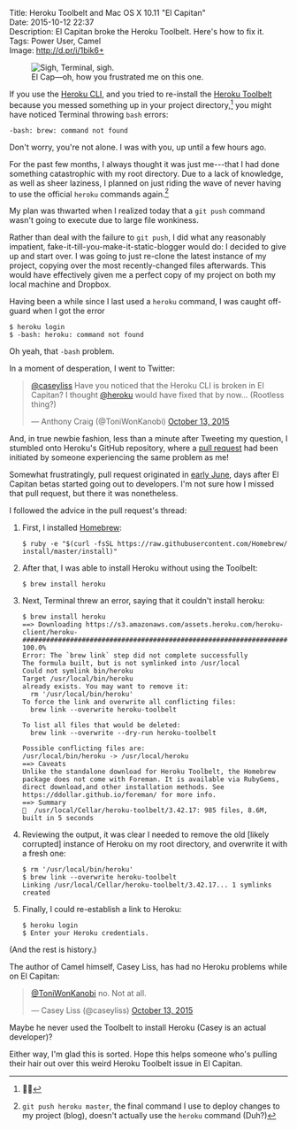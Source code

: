 Title: Heroku Toolbelt and Mac OS X 10.11 "El Capitan"  
Date: 2015-10-12 22:37  
Description: El Capitan broke the Heroku Toolbelt. Here's how to fix it.  
Tags: Power User, Camel  
Image: http://d.pr/i/1bik6+  

<figure>
	<img class="screenshot" src="http://d.pr/i/1bik6+" alt="Sigh, Terminal, sigh." title="Sigh, Terminal, sigh.">
	<figcaption>El Cap&mdash;oh, how you frustrated me on this one.</figcaption>
</figure>

If you use the [Heroku CLI][heroku], and you tried to re-install the [Heroku Toolbelt][heroku 2] because you messed something up in your project directory,[^me] you might have noticed Terminal throwing `bash` errors:

```
-bash: brew: command not found
```

Don't worry, you're not alone. I was with you, up until a few hours ago.

For the past few months, I always thought it was just me---that I had done something catastrophic with my root directory. Due to a lack of knowledge, as well as sheer laziness, I planned on just riding the wave of never having to use the official `heroku` commands again.[^gphm]

My plan was thwarted when I realized today that a `git push` command wasn't going to execute due to large file wonkiness. 

Rather than deal with the failure to `git push`, I did what any reasonably impatient, fake-it-till-you-make-it-static-blogger would do: I decided to give up and start over. I was going to just re-clone the latest instance of my project, copying over the most recently-changed files afterwards. This would have effectively given me a perfect copy of my project on both my local machine and Dropbox.

Having been a while since I last used a `heroku` command, I was caught off-guard when I got the error

```
$ heroku login
$ -bash: heroku: command not found
```

Oh yeah, that `-bash` problem.

In a moment of desperation, I went to Twitter:

<blockquote lang="en"><p lang="en" dir="ltr"><a href="https://twitter.com/caseyliss" title="Casey Liss on Twitter">@caseyliss</a> Have you noticed that the Heroku CLI is broken in El Capitan? I thought <a href="https://twitter.com/heroku" title="Heroku on Twitter">@heroku</a> would have fixed that by now… (Rootless thing?)</p>&mdash; Anthony Craig (@ToniWonKanobi) <a href="https://twitter.com/ToniWonKanobi/status/653741132627578880" title="Asking Casey about the Toolbelt">October 13, 2015</a></blockquote>

And, in true newbie fashion, less than a minute after Tweeting my question, I stumbled onto Heroku's GitHub repository, where a [pull request][github] had been initiated by someone experiencing the same problem as me!

Somewhat frustratingly, pull request originated in [early June][github 2], days after El Capitan betas started going out to developers. I'm not sure how I missed that pull request, but there it was nonetheless.

I followed the advice in the pull request's thread: 

1. First, I installed [Homebrew][brew]:

	```
	$ ruby -e "$(curl -fsSL https://raw.githubusercontent.com/Homebrew/	install/master/install)"
	```

2. After that, I was able to install Heroku without using the Toolbelt:

	```
	$ brew install heroku
	```

3. Next, Terminal threw an error, saying that it couldn't install heroku:

	```
	$ brew install heroku
	==> Downloading https://s3.amazonaws.com/assets.heroku.com/heroku-	client/heroku-
	######################################################################## 100.0%
	Error: The `brew link` step did not complete successfully
	The formula built, but is not symlinked into /usr/local
	Could not symlink bin/heroku
	Target /usr/local/bin/heroku
	already exists. You may want to remove it:
	  rm '/usr/local/bin/heroku'
	To force the link and overwrite all conflicting files:
	  brew link --overwrite heroku-toolbelt

	To list all files that would be deleted:
	  brew link --overwrite --dry-run heroku-toolbelt

	Possible conflicting files are:
	/usr/local/bin/heroku -> /usr/local/heroku
	==> Caveats
	Unlike the standalone download for Heroku Toolbelt, the Homebrew package does not come with Foreman. It is available via RubyGems, direct download,and other installation methods. See https://ddollar.github.io/foreman/ for more info.
	==> Summary
	🍺  /usr/local/Cellar/heroku-toolbelt/3.42.17: 985 files, 8.6M, built in 5 seconds
	```

4. Reviewing the output, it was clear I needed to remove the old [likely corrupted] instance of Heroku on my root directory, and overwrite it with a fresh one:

	```
	$ rm '/usr/local/bin/heroku'
	$ brew link --overwrite heroku-toolbelt
	Linking /usr/local/Cellar/heroku-toolbelt/3.42.17... 1 symlinks created
	```

5. Finally, I could re-establish a link to Heroku:

	```
	$ heroku login
	$ Enter your Heroku credentials.
	```

(And the rest is history.)

The author of Camel himself, Casey Liss, has had no Heroku problems while on El Capitan:

<blockquote lang="en"><p lang="en" dir="ltr"><a href="https://twitter.com/ToniWonKanobi" title="Me on Twitter">@ToniWonKanobi</a> no. Not at all.</p>&mdash; Casey Liss (@caseyliss) <a href="https://twitter.com/caseyliss/status/653749713372622848" title="Casey responding to my question">October 13, 2015</a></blockquote>

Maybe he never used the Toolbelt to install Heroku (Casey is an actual developer)?

Either way, I'm glad this is sorted. Hope this helps someone who's pulling their hair out over this weird Heroku Toolbelt issue in El Capitan.

[^gphm]: `git push heroku master`, the final command I use to deploy changes to my project (blog), doesn't actually use the `heroku` command (Duh?)
[^me]: 🙋🏾

[brew]: http://brew.sh "Homebrew"
[github]: https://github.com/heroku/heroku/pull/1615 "Toolbelt issues, part 1"
[github 2]: https://github.com/heroku/heroku/pull/1615#issue-88082389 "Toolbelt issues, part 2"
[heroku]: https://devcenter.heroku.com/articles/heroku-command "Heroku Command Line Tools"
[heroku 2]: https://toolbelt.heroku.com/ "Heroku Toolbelt"